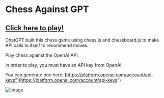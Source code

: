 # Chess Against GPT

## [Click here to play!](https://seantalley.github.io/chess.html)

ChatGPT built this chess game using chess.js and chessboard.js to make API calls to itself to recommend moves. 

Play chess against the OpenAI API.

In order to play, you must have an API key from OpenAI.

You can generate one here: [https://platform.openai.com/account/api-keys"](https://platform.openai.com/account/api-keys")

![image](https://github.com/SeanTalley/ChessAgainstGPT/assets/55466559/79cd5125-58b2-44ab-a20a-cb06ea30d71d)
